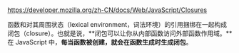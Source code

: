 #

<https://developer.mozilla.org/zh-CN/docs/Web/JavaScript/Closures>

函数和对其周围状态（lexical environment，词法环境）的引用捆绑在一起构成闭包（closure）。也就是说，**闭包可以让你从内部函数访问外部函数作用域。**在 JavaScript 中，**每当函数被创建，就会在函数生成时生成闭包**。

